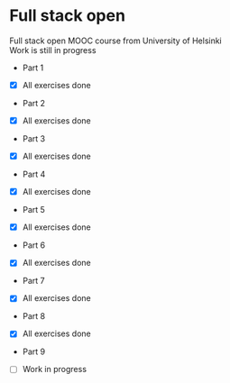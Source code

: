 # Full stack open
Full stack open MOOC course from University of Helsinki     
Work is still in progress    

- Part 1     
- [x] All exercises done
- Part 2
- [x] All exercises done
- Part 3
- [x] All exercises done
- Part 4
- [x] All exercises done
- Part 5
- [x] All exercises done
- Part 6
- [x] All exercises done
- Part 7
- [x] All exercises done
- Part 8
- [x] All exercises done
- Part 9
- [ ] Work in progress
